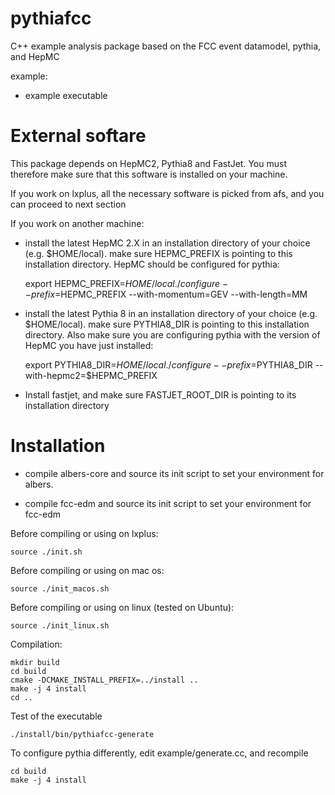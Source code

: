 pythiafcc
============

C++ example analysis package based on the FCC event datamodel,
pythia, and HepMC

example:
- example executable

External softare
================

This package depends on HepMC2, Pythia8 and FastJet.
You must therefore make sure that this software is installed on your machine.

If you work on lxplus, all the necessary software is picked from afs, and you can proceed to next section

If you work on another machine: 

- install the latest HepMC 2.X in an installation directory of your choice (e.g. $HOME/local). make sure HEPMC_PREFIX is pointing to this installation directory. HepMC should be configured for pythia:

     export HEPMC_PREFIX=$HOME/local
     ./configure --prefix=$HEPMC_PREFIX --with-momentum=GEV --with-length=MM

- install the latest Pythia 8 in an installation directory of your choice (e.g. $HOME/local). make sure PYTHIA8_DIR is pointing to this installation directory.
Also make sure you are configuring pythia with the version of HepMC you have just installed:
     
     export PYTHIA8_DIR=$HOME/local
     ./configure --prefix=$PYTHIA8_DIR --with-hepmc2=$HEPMC_PREFIX

- Install fastjet, and make sure FASTJET_ROOT_DIR is pointing to its installation directory


Installation
=============

- compile albers-core and source its init script to set your environment for albers.

- compile fcc-edm and source its init script to set your environment for fcc-edm


Before compiling or using on lxplus:

    source ./init.sh

Before compiling or using on mac os: 

    source ./init_macos.sh

Before compiling or using on linux (tested on Ubuntu):

    source ./init_linux.sh

Compilation:

    mkdir build
    cd build
    cmake -DCMAKE_INSTALL_PREFIX=../install ..
    make -j 4 install
    cd ..

Test of the executable

    ./install/bin/pythiafcc-generate   

To configure pythia differently, edit example/generate.cc, and recompile

    cd build
    make -j 4 install
    